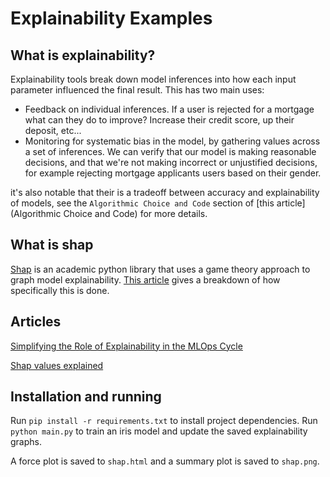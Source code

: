# Explainability Examples

## What is explainability?
Explainability tools break down model inferences into how each input parameter influenced the final result.
This has two main uses:
* Feedback on individual inferences. If a user is rejected for a mortgage what can they do to improve? Increase their
credit score, up their deposit, etc...
* Monitoring for systematic bias in the model, by gathering values across a set of inferences. We can verify that our
model is making reasonable decisions, and that we're not making incorrect or unjustified decisions, for example
rejecting mortgage applicants users based on their gender.

it's also notable that their is a tradeoff between accuracy and explainability of models, see the `Algorithmic Choice
and Code` section of [this article](Algorithmic Choice and Code) for more details.

## What is shap
[Shap](https://shap.readthedocs.io/en/latest/index.html) is an academic python library that uses a game theory approach
to graph model explainability.
[This article](https://towardsdatascience.com/shap-explained-the-way-i-wish-someone-explained-it-to-me-ab81cc69ef30)
gives a breakdown of how specifically this is done.

## Articles
[Simplifying the Role of Explainability in the MLOps Cycle](https://www.persistent.com/blogs/simplifying-the-role-of-explainability-in-the-mlops-cycle/)

[Shap values explained](https://towardsdatascience.com/shap-explained-the-way-i-wish-someone-explained-it-to-me-ab81cc69ef30)

## Installation and running

Run `pip install -r requirements.txt` to install project dependencies.
Run `python main.py` to train an iris model and update the saved explainability graphs.

A force plot is saved to `shap.html` and a summary plot is saved to `shap.png`.
